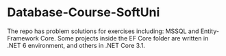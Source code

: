 # Database-Course-SoftUni
The repo has problem solutions for exercises including: MSSQL and Entity-Framework Core. Some projects inside the EF Core folder are written in .NET 6 environment, and others in .NET Core 3.1.
